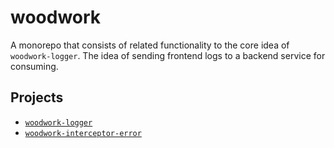 # woodwork

A monorepo that consists of related functionality to the core idea of `woodwork-logger`. The idea of sending frontend logs to a backend service for consuming.


## Projects

- [`woodwork-logger`](./packages/woodwork-logger/)
- [`woodwork-interceptor-error`](./packages/woodwork-interceptor-error/)
